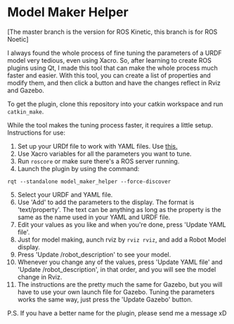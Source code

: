 # Model Maker Helper

[The master branch is the version for ROS Kinetic, this branch is for ROS Noetic]

I always found the whole process of fine tuning the parameters of a URDF model very tedious, even using Xacro. So, after learning to create ROS plugins using Qt, I made this tool that can make the whole process much faster and easier. With this tool, you can create a list of properties and modify them, and then click a button and have the changes reflect in Rviz and Gazebo. 

To get the plugin, clone this repository into your catkin workspace and run `catkin_make`. 

While the tool makes the tuning process faster, it requires a little setup. Instructions for use:
1. Set up your URDf file to work with YAML files. Use [this.](http://wiki.ros.org/xacro#YAML_support)
2. Use Xacro variables for all the parameters you want to tune. 
3. Run `roscore` or make sure there's a ROS server running. 
4. Launch the plugin by using the command:
```
rqt --standalone model_maker_helper --force-discover
```
5. Select your URDF and YAML file.
6. Use 'Add' to add the parameters to the display. The format is 'text/property'. The text can be anything as long as the property is the same as the name used in your YAML and URDF file. 
7. Edit your values as you like and when you're done, press 'Update YAML file'.
8. Just for model making, aunch rviz by `rviz rviz`, and add a Robot Model display. 
9. Press 'Update /robot_description' to see your model. 
10. Whenever you change any of the values, press 'Update YAML file' and 'Update /robot_description', in that order, and you will see the model change in Rviz. 
11. The instructions are the pretty much the same for Gazebo, but you will have to use your own launch file for Gazebo. Tuning the parameters works the same way, just press the 'Update Gazebo' button. 

P.S. If you have a better name for the plugin, please send me a message xD
